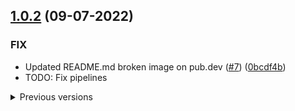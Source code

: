 ## [1.0.2](https://github.com/cgutierr-zgz/usefull_extensions/commit/8da5654285c24b9923ade4443a00981d5a806a89) (09-07-2022)

### FIX

- Updated README.md broken image on pub.dev ([#7](https://github.com/cgutierr-zgz/usefull_extensions/issues/7)) ([0bcdf4b](https://github.com/cgutierr-zgz/usefull_extensions/commit/0bcdf4b7b2df9311f5f7e949342498558a1be115))
- TODO: Fix pipelines

<details >
<summary>Previous versions</summary>

## [1.0.1](https://github.com/cgutierr-zgz/usefull_extensions/commit/c18ce96eb3a868a50edfc17484142fcb2fecc771) (08-07-2022)

### FIX

- Updated README.md broken image on pub.dev ([#7](ht

## [1.0.0](https://github.com/cgutierr-zgz/usefull_extensions/commit/1c7f5d8fc591ee1ef1220ee78d3473fcc55f31e2) (08-07-2022)

### Features

- Added example project ([#1](https://github.com/cgutierr-zgz/usefull_extensions/issues/1)) ([ad6ce5f](https://github.com/cgutierr-zgz/usefull_extensions/commit/ad6ce5f91a60287dd89e068eb8ebfeda228187c7))
- Updated README.md with examples ([#2](https://github.com/cgutierr-zgz/usefull_extensions/issues/2)) ([b007bd4](https://github.com/cgutierr-zgz/usefull_extensions/commit/b007bd4c010c3f81f0aba1d88b1127f2b8c4d907))
- Added 100% test coverage ([#3](https://github.com/cgutierr-zgz/usefull_extensions/issues/3)) ([67ce874](https://github.com/cgutierr-zgz/usefull_extensions/commit/67ce8741cc20042887bfb2345b1b1ddf20cf87a5))
- Added CI/CD pipelines ([#4](https://github.com/cgutierr-zgz/usefull_extensions/issues/4)) ([a0accdc](https://github.com/cgutierr-zgz/usefull_extensions/commit/a0accdcd4bc1764b386ac61c803a272f7bcc6ffc))


## [0.0.1](https://github.com/cgutierr-zgz/usefull_extensions/commit/33844136a4d66310ed0bf8d295bb7f9979f4cfbd) (08-07-2022)

### Features

- Initial release of the `usefull_extensions` package

</details>